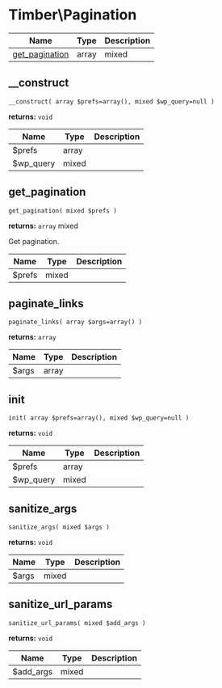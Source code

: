 
# Timber\Pagination




Name | Type | Description
---- | ---- | -----------
[get_pagination](#get_pagination) | array | mixed

## __construct
`__construct( array $prefs=array(), mixed $wp_query=null )`

**returns:** `void` 

Name | Type | Description
---- | ---- | -----------
$prefs | array | 
$wp_query | mixed | 



## get_pagination
`get_pagination( mixed $prefs )`

**returns:** `array` mixed

Get pagination.

Name | Type | Description
---- | ---- | -----------
$prefs | mixed | 



## paginate_links
`paginate_links( array $args=array() )`

**returns:** `array` 

Name | Type | Description
---- | ---- | -----------
$args | array | 



## init
`init( array $prefs=array(), mixed $wp_query=null )`

**returns:** `void` 

Name | Type | Description
---- | ---- | -----------
$prefs | array | 
$wp_query | mixed | 



## sanitize_args
`sanitize_args( mixed $args )`

**returns:** `void` 

Name | Type | Description
---- | ---- | -----------
$args | mixed | 



## sanitize_url_params
`sanitize_url_params( mixed $add_args )`

**returns:** `void` 

Name | Type | Description
---- | ---- | -----------
$add_args | mixed | 






